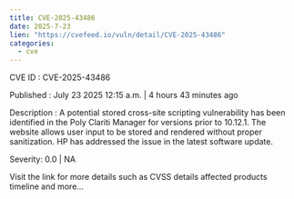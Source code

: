 ```yaml
--- 
title: CVE-2025-43486
date: 2025-7-23
lien: "https://cvefeed.io/vuln/detail/CVE-2025-43486"
categories:
  - cve
---
```


CVE ID : CVE-2025-43486

Published :  July 23
2025
12:15 a.m. | 4 hours
43 minutes ago

Description : A potential stored cross-site scripting vulnerability has been
identified in the Poly Clariti Manager for versions prior to 10.12.1. The
website allows user input to be stored and rendered without proper
sanitization. HP has addressed the issue in the latest software update.

Severity: 0.0 | NA

Visit the link for more details
such as CVSS details
affected products
timeline
and more...
